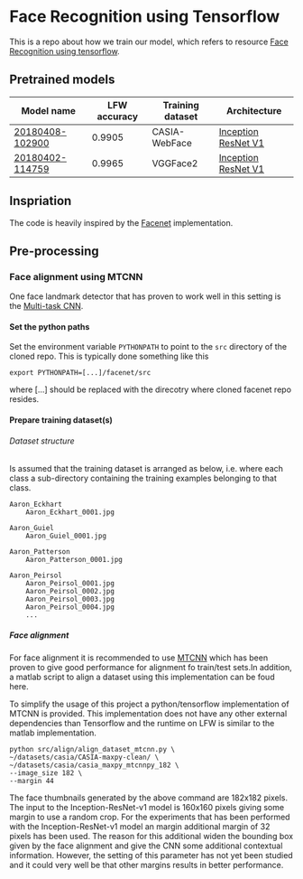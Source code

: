 # Face Recognition using Tensorflow
This is a repo about how we train our model, which refers to resource [Face Recognition using tensorflow](https://github.com/davidsandberg/facenet#face-recognition-using-tensorflow-).

## Pretrained models
| Model name | LFW accuracy | Training dataset | Architecture |
|--------|--------|--------|--------|
| [20180408-102900](https://drive.google.com/open?id=1R77HmFADxe87GmoLwzfgMu_HY0IhcyBz) | 0.9905 | CASIA-WebFace | [Inception ResNet V1](https://github.com/davidsandberg/facenet/blob/master/src/models/inception_resnet_v1.py) |
| [20180402-114759](https://drive.google.com/open?id=1EXPBSXwTaqrSC0OhUdXNmKSh9qJUQ55-)| 0.9965 | VGGFace2 | [Inception ResNet V1](https://github.com/davidsandberg/facenet/blob/master/src/models/inception_resnet_v1.py) |

## Inspriation
The code is heavily inspired by the [Facenet](https://github.com/davidsandberg/facenet) implementation.

## Pre-processing
### Face alignment using MTCNN
One face landmark detector that has proven to work well in this setting is the [Multi-task CNN](https://kpzhang93.github.io/MTCNN_face_detection_alignment/index.html). 

#### Set the python paths
Set the environment variable `PYTHONPATH` to point to the `src` directory of the cloned repo. This is typically done something like this

`export PYTHONPATH=[...]/facenet/src`

where [...] should be replaced with the direcotry where cloned facenet  repo resides.

#### Prepare training dataset(s)

###### Dataset structure

Is assumed that the training dataset is arranged as below, i.e. where each class a sub-directory containing the training examples belonging to that class.

```
Aaron_Eckhart
    Aaron_Eckhart_0001.jpg

Aaron_Guiel
    Aaron_Guiel_0001.jpg

Aaron_Patterson
    Aaron_Patterson_0001.jpg

Aaron_Peirsol
    Aaron_Peirsol_0001.jpg
    Aaron_Peirsol_0002.jpg
    Aaron_Peirsol_0003.jpg
    Aaron_Peirsol_0004.jpg
    ...
```

##### Face alignment
For face alignment it is recommended to use [MTCNN](https://github.com/kpzhang93/MTCNN_face_detection_alignment) which has been proven to give good performance for alignment fo train/test sets.In addition, a matlab script to align a dataset using this implementation can be foud here.

To simplify the usage of this project a python/tensorflow implementation of MTCNN is provided. This implementation does not have any other external dependencies than Tensorflow and the runtime on LFW is similar to the matlab implementation.

```
python src/align/align_dataset_mtcnn.py \
~/datasets/casia/CASIA-maxpy-clean/ \
~/datasets/casia/casia_maxpy_mtcnnpy_182 \
--image_size 182 \
--margin 44
```

The face thumbnails generated by the above command are 182x182 pixels. The input to the Inception-ResNet-v1 model is 160x160 pixels giving some margin to use a random crop. For the experiments that has been performed with the Inception-ResNet-v1 model an margin additional margin of 32 pixels has been used. The reason for this additional widen the bounding box given by the face alignment and give the CNN some additional contextual information. However, the setting of this parameter has not yet been studied and it could very well be that other margins results in better performance.






